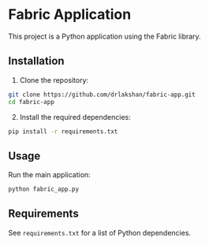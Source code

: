 # Fabric Application

This project is a Python application using the Fabric library.

## Installation

1. Clone the repository:
```bash
git clone https://github.com/drlakshan/fabric-app.git
cd fabric-app
```

2. Install the required dependencies:
```bash
pip install -r requirements.txt
```

## Usage

Run the main application:
```bash
python fabric_app.py
```

## Requirements

See `requirements.txt` for a list of Python dependencies.